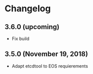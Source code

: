 # Changelog

## 3.6.0 (upcoming)

* Fix build 

## 3.5.0 (November 19, 2018)

* Adapt etcdtool to EOS requierements
